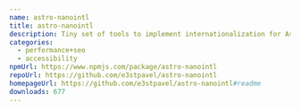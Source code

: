 ```yaml
---
name: astro-nanointl
title: astro-nanointl
description: Tiny set of tools to implement internationalization for Astro
categories:
  - performance+seo
  - accessibility
npmUrl: https://www.npmjs.com/package/astro-nanointl
repoUrl: https://github.com/e3stpavel/astro-nanointl
homepageUrl: https://github.com/e3stpavel/astro-nanointl#readme
downloads: 677
---
```


